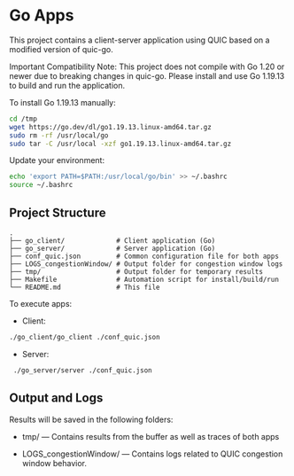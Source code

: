 # Go Apps

This project contains a client-server application using QUIC based on a modified version of quic-go.


Important Compatibility Note:
This project does not compile with Go 1.20 or newer due to breaking changes in quic-go.
Please install and use Go 1.19.13 to build and run the application.

To install Go 1.19.13 manually:
```bash
cd /tmp
wget https://go.dev/dl/go1.19.13.linux-amd64.tar.gz
sudo rm -rf /usr/local/go
sudo tar -C /usr/local -xzf go1.19.13.linux-amd64.tar.gz
```
Update your environment:

```bash
echo 'export PATH=$PATH:/usr/local/go/bin' >> ~/.bashrc
source ~/.bashrc
```


## Project Structure

    .
    ├── go_client/             # Client application (Go)
    ├── go_server/             # Server application (Go)
    ├── conf_quic.json         # Common configuration file for both apps
    ├── LOGS_congestionWindow/ # Output folder for congestion window logs
    ├── tmp/                   # Output folder for temporary results
    ├── Makefile               # Automation script for install/build/run
    └── README.md              # This file




To execute apps:

- Client:

```bash
./go_client/go_client ./conf_quic.json 
```

- Server:

```bash
 ./go_server/server ./conf_quic.json 
```

## Output and Logs

Results will be saved in the following folders:

-  tmp/ — Contains results from the buffer as well as traces of both apps

-  LOGS_congestionWindow/ — Contains logs related to QUIC congestion window behavior.